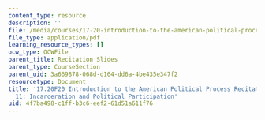 ```yaml
---
content_type: resource
description: ''
file: /media/courses/17-20-introduction-to-the-american-political-process-fall-2020/4f7ba498c1ffb3c6eef261d51a611f76_MIT17_20F20_rec11.pdf
file_type: application/pdf
learning_resource_types: []
ocw_type: OCWFile
parent_title: Recitation Slides
parent_type: CourseSection
parent_uid: 3a669878-068d-d164-dd6a-4be435e347f2
resourcetype: Document
title: '17.20F20 Introduction to the American Political Process Recitation Slides
  11: Incarceration and Political Participation'
uid: 4f7ba498-c1ff-b3c6-eef2-61d51a611f76
---
```

